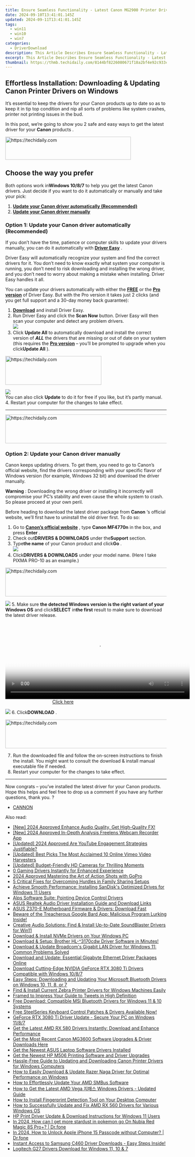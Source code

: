 ```yaml
---
title: Ensure Seamless Functionality - Latest Canon MG2900 Printer Driver Downloads & Updates
date: 2024-09-10T13:41:01.145Z
updated: 2024-09-11T13:41:01.145Z
tags:
  - win11
  - win10
  - win7
categories:
  - DriverDownload
description: This Article Describes Ensure Seamless Functionality - Latest Canon MG2900 Printer Driver Downloads & Updates
excerpt: This Article Describes Ensure Seamless Functionality - Latest Canon MG2900 Printer Driver Downloads & Updates
thumbnail: https://thmb.techidaily.com/8144bf8226080671f18a2bf4e92c933c6cecfac8b57ae525149deda993c1369b.jpg
---
```


## Effortless Installation: Downloading & Updating Canon Printer Drivers on Windows

It’s essential to keep the drivers for your Canon products up to date so as to keep it in tip top condition and nip all sorts of problems like system crashes, printer not printing issues in the bud.

 In this post, we’re going to show you 2 safe and easy ways to get the latest driver for your **Canon** products .





<!-- affiliate ads begin -->
<a href="https://aligracehair.sjv.io/c/5597632/2115949/19272" target="_top" id="2115949">
  <img src="//a.impactradius-go.com/display-ad/19272-2115949" border="0" alt="https://techidaily.com" width="392" height="72"/>
</a>
<img height="0" width="0" src="https://aligracehair.sjv.io/i/5597632/2115949/19272" style="position:absolute;visibility:hidden;" border="0" />
<!-- affiliate ads end -->




## Choose the way you prefer

 Both options work in**Windows 10/8/7** to help you get the latest Canon drivers. Just decide if you want to do it automatically or manually and take your pick:

1. [**Update your Canon driver automatically (Recommended)**](https://www.drivereasy.com/knowledge/canon-drivers-download-update-for-windows-easily/#O1)
2. [**Update your Canon driver manually**](https://tools.techidaily.com/drivereasy/download/)

### **Option 1: Update your Canon driver automatically (Recommended)**

 If you don’t have the time, patience or computer skills to update your drivers manually, you can do it automatically with **[Driver Easy](https://tools.techidaily.com/drivereasy/download/)**  .

 Driver Easy will automatically recognize your system and find the correct drivers for it. You don’t need to know exactly what system your computer is running, you don’t need to risk downloading and installing the wrong driver, and you don’t need to worry about making a mistake when installing. Driver Easy handles it all.

 You can update your drivers automatically with either the **[FREE](https://tools.techidaily.com/drivereasy/download/)**  or the **[Pro version](https://tools.techidaily.com/drivereasy/download/)**  of Driver Easy. But with the Pro version it takes just 2 clicks (and you get full support and a 30-day money back guarantee):

1. **[Download](https://tools.techidaily.com/drivereasy/download/)**  and install Driver Easy.
2. Run Driver Easy and click the **Scan Now** button. Driver Easy will then scan your computer and detect any problem drivers.  
![](https://images.drivereasy.com/wp-content/uploads/2018/11/img_5bfa3c58d6f96.jpg)
3. Click **Update All** to automatically download and install the correct version of **_ALL_**  the drivers that are missing or out of date on your system (this requires the **[Pro version](https://tools.techidaily.com/drivereasy/download/)**  – you’ll be prompted to upgrade when you click**Update All** ).  




<!-- affiliate ads begin -->
<a href="https://aligracehair.sjv.io/c/5597632/2135370/19272" target="_top" id="2135370">
  <img src="//a.impactradius-go.com/display-ad/19272-2135370" border="0" alt="https://techidaily.com" width="300" height="90"/>
</a>
<img height="0" width="0" src="https://aligracehair.sjv.io/i/5597632/2135370/19272" style="position:absolute;visibility:hidden;" border="0" />
<!-- affiliate ads end -->




![](https://images.drivereasy.com/wp-content/uploads/2018/11/img_5bfa45fe434fd.jpg)  
 You can also click **Update** to do it for free if you like, but it’s partly manual.
4. Restart your computer for the changes to take effect.

---





<!-- affiliate ads begin -->
<a href="https://ephamedtechinc.pxf.io/c/5597632/2137209/26400" target="_top" id="2137209">
  <img src="//a.impactradius-go.com/display-ad/26400-2137209" border="0" alt="https://techidaily.com" width="728" height="90"/>
</a>
<img height="0" width="0" src="https://ephamedtechinc.pxf.io/i/5597632/2137209/26400" style="position:absolute;visibility:hidden;" border="0" />
<!-- affiliate ads end -->




### **Option 2: Update your Canon driver manually**

 Canon keeps updating drivers. To get them, you need to go to Canon’s official website, find the drivers corresponding with your specific flavor of Windows version (for example, Windows 32 bit) and download the driver manually.

**Warning** : Downloading the wrong driver or installing it incorrectly will compromise your PC’s stability and even cause the whole system to crash. So please proceed at your own peril.

Before heading to download the latest driver package from **Canon**  ‘s official website, we’ll first have to uninstall the old driver first. To do so:

1. Go to **[Canon’s official website](https://www.usa.canon.com/internet/portal/us/home)** , type **Canon MF4770n**  in the box, and press   **Enter** .
2. Check out**DRIVERS & DOWNLOADS** under the**Support** section.
3. Type**the name** of your Canon product and click**Go** .  
![](https://images.drivereasy.com/wp-content/uploads/2018/11/img_5bfa46ed741fe.jpg)
4. Click**DRIVERS & DOWNLOADS** under your model name. (Here I take PIXMA PRO-10 as an example.)  




<!-- affiliate ads begin -->
<a href="https://appsumo.8odi.net/c/5597632/2123739/7443" target="_top" id="2123739">
  <img src="//a.impactradius-go.com/display-ad/7443-2123739" border="0" alt="https://techidaily.com" width="728" height="90"/>
</a>
<img height="0" width="0" src="https://appsumo.8odi.net/i/5597632/2123739/7443" style="position:absolute;visibility:hidden;" border="0" />
<!-- affiliate ads end -->




![](https://images.drivereasy.com/wp-content/uploads/2018/11/img_5bfa47aad220c.jpg)
5. Make sure **the detected Windows version is the right variant of your Windows OS** and click**SELECT** in**the first** result to make sure to download the latest driver release.  




<!-- affiliate ads begin -->
<span id="1983552">
					<video width="576" height="240" style="cursor:pointer"
           poster="//a.impactradius-go.com/display-clicktoplayimage/1983552.png"
           onclick="if(!this.playClicked){this.play();this.setAttribute('controls',true);this.playClicked=true;}">
	   <source src="//a.impactradius-go.com/display-ad/22993-1983552">
	   <img src="//a.impactradius-go.com/display-clicktoplayimage/1983552.png" style="border: none; height: 100%; width: 100%; object-fit: contain">
	</video>
	<div style="width:360px;text-align:center"><a href="javascript:window.open(decodeURIComponent('https%3A%2F%2Fhomestyler.sjv.io%2Fc%2F5597632%2F1983552%2F22993'), '_blank');void(0);">Click here</a></div>
</span>
<img height="0" width="0" src="https://imp.pxf.io/i/5597632/1983552/22993" style="position:absolute;visibility:hidden;" border="0" />
<!-- affiliate ads end -->




![](https://images.drivereasy.com/wp-content/uploads/2018/11/img_5bfa4841af5d5.jpg)
6. Click**DOWNLOAD** .




<!-- affiliate ads begin -->
<a href="https://unicoeye.pxf.io/c/5597632/2121335/18498" target="_top" id="2121335">
  <img src="//a.impactradius-go.com/display-ad/18498-2121335" border="0" alt="https://techidaily.com" width="728" height="90"/>
</a>
<img height="0" width="0" src="https://unicoeye.pxf.io/i/5597632/2121335/18498" style="position:absolute;visibility:hidden;" border="0" />
<!-- affiliate ads end -->




7. Run the downloaded file and follow the on-screen instructions to finish the install. You might want to consult the download & install manual executable file if needed.
8. Restart your computer for the changes to take effect.

---

 Now congrats – you’ve installed the latest driver for your Canon products. Hope this helps and feel free to drop us a comment if you have any further questions, thank you. ?

* [CANNON](https://tools.techidaily.com/drivereasy/download/)

<ins class="adsbygoogle"
     style="display:block"
     data-ad-format="autorelaxed"
     data-ad-client="ca-pub-7571918770474297"
     data-ad-slot="1223367746"></ins>



<ins class="adsbygoogle"
     style="display:block"
     data-ad-client="ca-pub-7571918770474297"
     data-ad-slot="8358498916"
     data-ad-format="auto"
     data-full-width-responsive="true"></ins>





<span class="atpl-alsoreadstyle">Also read:</span>
<div><ul>
<li><a href="https://youtube-data.techidaily.com/024-approved-enhance-audio-quality-get-high-quality-fx/"><u>[New] 2024 Approved Enhance Audio Quality, Get High-Quality FX!</u></a></li>
<li><a href="https://screen-mirroring-recording.techidaily.com/new-2024-approved-in-depth-analysis-freelens-webcam-recorder-app/"><u>[New] 2024 Approved In-Depth Analysis Freelens Webcam Recorder App</u></a></li>
<li><a href="https://facebook-video-footage.techidaily.com/updated-2024-approved-are-youtube-engagement-strategies-justifiable/"><u>[Updated] 2024 Approved Are YouTube Engagement Strategies Justifiable?</u></a></li>
<li><a href="https://vimeo-videos.techidaily.com/updated-best-picks-the-most-acclaimed-10-online-vimeo-video-harvesters/"><u>[Updated] Best Picks The Most Acclaimed 10 Online Vimeo Video Harvesters</u></a></li>
<li><a href="https://extra-hints.techidaily.com/updated-budget-friendly-hd-cameras-for-thrilling-moments/"><u>[Updated] Budget-Friendly HD Cameras for Thrilling Moments</u></a></li>
<li><a href="https://driver-download.techidaily.com/0-gaming-drivers-instantly-for-enhanced-experience/"><u>0 Gaming Drivers Instantly for Enhanced Experience</u></a></li>
<li><a href="https://fox-glue.techidaily.com/2024-approved-mastering-the-art-of-action-shots-with-gopro/"><u>2024 Approved Mastering the Art of Action Shots with GoPro</u></a></li>
<li><a href="https://fox-that.techidaily.com/5-critical-fixes-for-overcoming-hurdles-in-family-sharing-setups/"><u>5 Critical Fixes for Overcoming Hurdles in Family Sharing Setups</u></a></li>
<li><a href="https://driver-download.techidaily.com/achieve-smooth-performance-installing-sandisks-optimized-drives-for-windows-11-users/"><u>Achieve Smooth Performance: Installing SanDisk's Optimized Drives for Windows 11 Users</u></a></li>
<li><a href="https://driver-download.techidaily.com/alps-software-suite-pointing-device-control-drivers/"><u>Alps Software Suite: Pointing Device Control Drivers</u></a></li>
<li><a href="https://driver-download.techidaily.com/asus-realtek-audio-driver-installation-guide-and-download-links/"><u>ASUS Realtek Audio Driver Installation Guide and Download Links</u></a></li>
<li><a href="https://driver-download.techidaily.com/1722968213173-asus-z370-e-motherboard-firmware-and-drivers-download-fast/"><u>ASUS Z370-E Motherboard Firmware & Drivers: Download Fast</u></a></li>
<li><a href="https://tech-revival.techidaily.com/1721860209072-beware-of-the-treacherous-google-bard-app-malicious-program-lurking-inside/"><u>Beware of the Treacherous Google Bard App: Malicious Program Lurking Inside!</u></a></li>
<li><a href="https://driver-download.techidaily.com/creative-audio-solutions-find-and-install-up-to-date-soundblaster-drivers-for-win11/"><u>Creative Audio Solutions: Find & Install Up-to-Date SoundBlaster Drivers for Win11</u></a></li>
<li><a href="https://driver-download.techidaily.com/download-and-install-nvme-drivers-on-your-windows-pc/"><u>Download & Install NVMe Drivers on Your Windows PC</u></a></li>
<li><a href="https://driver-download.techidaily.com/download-and-setup-brother-hl-3170cdw-driver-software-in-minutes/"><u>Download & Setup: Brother HL-^3170cdw Driver Software in Minutes!</u></a></li>
<li><a href="https://driver-download.techidaily.com/download-and-update-broadcoms-gigabit-lan-driver-for-windows-11-common-problems-solved/"><u>Download & Update Broadcom's Gigabit LAN Driver for Windows 11: Common Problems Solved</u></a></li>
<li><a href="https://driver-download.techidaily.com/download-and-update-essential-gigabyte-ethernet-driver-packages-online/"><u>Download and Update: Essential Gigabyte Ethernet Driver Packages Online</u></a></li>
<li><a href="https://driver-download.techidaily.com/download-cutting-edge-nvidia-geforce-rtx-3080-ti-drivers-compatible-with-windows-1087/"><u>Download Cutting-Edge NVIDIA GeForce RTX 3080 Ti Drivers Compatible with Windows 10/8/7</u></a></li>
<li><a href="https://driver-download.techidaily.com/easy-steps-downloading-and-updating-your-microsoft-bluetooth-drivers-on-windows-10-11-8-or-7/"><u>Easy Steps: Downloading and Updating Your Microsoft Bluetooth Drivers on Windows 10, 11, 8, or 7</u></a></li>
<li><a href="https://driver-download.techidaily.com/find-and-install-current-zebra-printer-drivers-for-windows-machines-easily/"><u>Find & Install Current Zebra Printer Drivers for Windows Machines Easily</u></a></li>
<li><a href="https://twitter-videos.techidaily.com/framed-to-impress-your-guide-to-tweets-in-high-definition/"><u>Framed to Impress Your Guide to Tweets in High Definition</u></a></li>
<li><a href="https://driver-download.techidaily.com/free-download-compatible-msi-bluetooth-drivers-for-windows-11-and-10-systems/"><u>Free Download: Compatible MSi Bluetooth Drivers for Windows 11 & 10 Systems</u></a></li>
<li><a href="https://driver-download.techidaily.com/free-steelseries-keyboard-control-patches-and-drivers-available-now/"><u>Free SteelSeries Keyboard Control Patches & Drivers Available Now!</u></a></li>
<li><a href="https://driver-download.techidaily.com/geforce-rtx-3080-ti-driver-update-secure-your-pc-on-windows-1187/"><u>GeForce RTX 3080 Ti Driver Update - Secure Your PC on Windows 11/8/7</u></a></li>
<li><a href="https://driver-download.techidaily.com/1722977000700-get-the-latest-amd-rx-580-drivers-instantly-download-and-enhance-performance/"><u>Get the Latest AMD RX 580 Drivers Instantly: Download and Enhance Performance</u></a></li>
<li><a href="https://driver-download.techidaily.com/get-the-most-recent-canon-mg3600-software-upgrades-and-driver-downloads-here/"><u>Get the Most Recent Canon MG3600 Software Upgrades & Driver Downloads Here</u></a></li>
<li><a href="https://driver-download.techidaily.com/get-the-newest-asus-laptop-software-drivers-installed/"><u>Get the Newest ASUS Laptop Software Drivers Installed</u></a></li>
<li><a href="https://driver-download.techidaily.com/get-the-newest-hp-m506-printing-software-and-driver-upgrades/"><u>Get the Newest HP M506 Printing Software and Driver Upgrades</u></a></li>
<li><a href="https://driver-download.techidaily.com/hassle-free-guide-to-updating-and-downloading-canon-printer-drivers-for-windows-computers/"><u>Hassle-Free Guide to Updating and Downloading Canon Printer Drivers for Windows Computers</u></a></li>
<li><a href="https://driver-download.techidaily.com/how-to-easily-download-and-update-razer-naga-driver-for-optimal-performance-on-windows/"><u>How to Easily Download & Update Razer Naga Driver for Optimal Performance on Windows</u></a></li>
<li><a href="https://driver-download.techidaily.com/how-to-effortlessly-update-your-amd-smbus-software/"><u>How to Effortlessly Update Your AMD SMBus Software</u></a></li>
<li><a href="https://driver-download.techidaily.com/how-to-get-the-latest-amd-vega-windows-drivers-updated-guide/"><u>How to Get the Latest AMD Vega 지패스 Windows Drivers - Updated Guide</u></a></li>
<li><a href="https://driver-download.techidaily.com/how-to-install-fingerprint-detection-tool-on-your-desktop-computer/"><u>How to Install Fingerprint Detection Tool on Your Desktop Computer</u></a></li>
<li><a href="https://driver-download.techidaily.com/how-to-successfully-update-and-fix-amd-rx-560-drivers-for-various-windows-os/"><u>How to Successfully Update and Fix AMD RX 560 Drivers for Various Windows OS</u></a></li>
<li><a href="https://driver-download.techidaily.com/hp-print-driver-update-and-download-instructions-for-windows-11-users/"><u>HP Print Driver Update & Download Instructions for Windows 11 Users</u></a></li>
<li><a href="https://pokemon-go-android.techidaily.com/in-2024-how-can-i-get-more-stardust-in-pokemon-go-on-nubia-red-magic-8s-proplus-drfone-by-drfone-virtual-android/"><u>In 2024, How can I get more stardust in pokemon go On Nubia Red Magic 8S Pro+? | Dr.fone</u></a></li>
<li><a href="https://iphone-unlock.techidaily.com/in-2024-how-to-unlock-apple-iphone-15-passcode-without-computer-drfone-by-drfone-ios/"><u>In 2024, How to Unlock Apple iPhone 15 Passcode without Computer? | Dr.fone</u></a></li>
<li><a href="https://driver-download.techidaily.com/1722961747654-instant-access-to-samsung-c460-driver-downloads-easy-steps-inside/"><u>Instant Access to Samsung C460 Driver Downloads - Easy Steps Inside!</u></a></li>
<li><a href="https://driver-download.techidaily.com/logitech-g27-drivers-download-for-windows-11-10-and-7/"><u>Logitech G27 Drivers Download for Windows 11, 10 & 7</u></a></li>
</ul></div>





